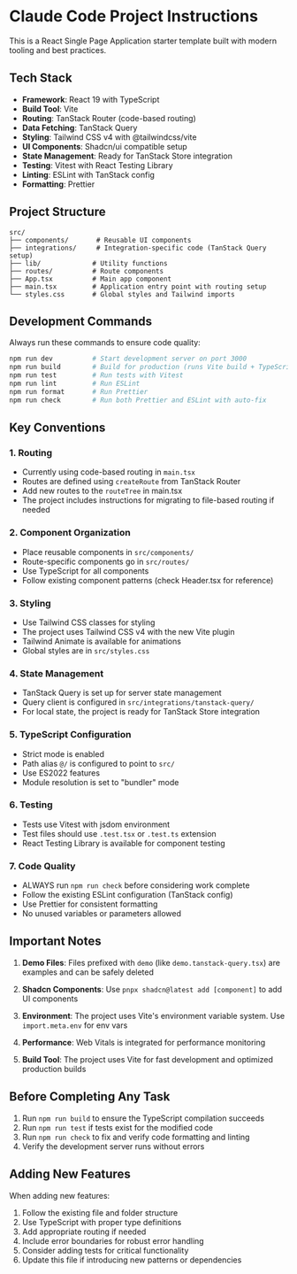 # Claude Code Project Instructions

This is a React Single Page Application starter template built with modern tooling and best practices.

## Tech Stack

- **Framework**: React 19 with TypeScript
- **Build Tool**: Vite
- **Routing**: TanStack Router (code-based routing)
- **Data Fetching**: TanStack Query
- **Styling**: Tailwind CSS v4 with @tailwindcss/vite
- **UI Components**: Shadcn/ui compatible setup
- **State Management**: Ready for TanStack Store integration
- **Testing**: Vitest with React Testing Library
- **Linting**: ESLint with TanStack config
- **Formatting**: Prettier

## Project Structure

```
src/
├── components/       # Reusable UI components
├── integrations/     # Integration-specific code (TanStack Query setup)
├── lib/             # Utility functions
├── routes/          # Route components
├── App.tsx          # Main app component
├── main.tsx         # Application entry point with routing setup
└── styles.css       # Global styles and Tailwind imports
```

## Development Commands

Always run these commands to ensure code quality:

```bash
npm run dev          # Start development server on port 3000
npm run build        # Build for production (runs Vite build + TypeScript check)
npm run test         # Run tests with Vitest
npm run lint         # Run ESLint
npm run format       # Run Prettier
npm run check        # Run both Prettier and ESLint with auto-fix
```

## Key Conventions

### 1. **Routing**
- Currently using code-based routing in `main.tsx`
- Routes are defined using `createRoute` from TanStack Router
- Add new routes to the `routeTree` in main.tsx
- The project includes instructions for migrating to file-based routing if needed

### 2. **Component Organization**
- Place reusable components in `src/components/`
- Route-specific components go in `src/routes/`
- Use TypeScript for all components
- Follow existing component patterns (check Header.tsx for reference)

### 3. **Styling**
- Use Tailwind CSS classes for styling
- The project uses Tailwind CSS v4 with the new Vite plugin
- Tailwind Animate is available for animations
- Global styles are in `src/styles.css`

### 4. **State Management**
- TanStack Query is set up for server state management
- Query client is configured in `src/integrations/tanstack-query/`
- For local state, the project is ready for TanStack Store integration

### 5. **TypeScript Configuration**
- Strict mode is enabled
- Path alias `@/` is configured to point to `src/`
- Use ES2022 features
- Module resolution is set to "bundler" mode

### 6. **Testing**
- Tests use Vitest with jsdom environment
- Test files should use `.test.tsx` or `.test.ts` extension
- React Testing Library is available for component testing

### 7. **Code Quality**
- ALWAYS run `npm run check` before considering work complete
- Follow the existing ESLint configuration (TanStack config)
- Use Prettier for consistent formatting
- No unused variables or parameters allowed

## Important Notes

1. **Demo Files**: Files prefixed with `demo` (like `demo.tanstack-query.tsx`) are examples and can be safely deleted

2. **Shadcn Components**: Use `pnpx shadcn@latest add [component]` to add UI components

3. **Environment**: The project uses Vite's environment variable system. Use `import.meta.env` for env vars

4. **Performance**: Web Vitals is integrated for performance monitoring

5. **Build Tool**: The project uses Vite for fast development and optimized production builds

## Before Completing Any Task

1. Run `npm run build` to ensure the TypeScript compilation succeeds
2. Run `npm run test` if tests exist for the modified code
3. Run `npm run check` to fix and verify code formatting and linting
4. Verify the development server runs without errors

## Adding New Features

When adding new features:
1. Follow the existing file and folder structure
2. Use TypeScript with proper type definitions
3. Add appropriate routing if needed
4. Include error boundaries for robust error handling
5. Consider adding tests for critical functionality
6. Update this file if introducing new patterns or dependencies